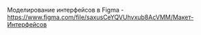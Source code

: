 Моделирование интерфейсов в Figma - https://www.figma.com/file/saxusCeYQVUhvxub8AcVMM/Макет-Интерфейсов